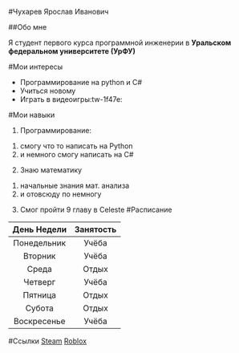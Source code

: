 #Чухарев Ярослав Иванович

##Обо мне

Я студент первого курса программной инженерии в **Уральском федеральном университете (УрФУ)**

#Мои интересы

- Программирование на python и C#
- Учиться новому
- Играть в видеоигры:tw-1f47e:

#Мои навыки

1.  Программирование:
 1) смогу что то написать на Python
 2) и немного смогу написать на C#
2.	Знаю математику
1) начальные знания мат. анализа
2) и отовсюду по немногу
3.	Смог пройти 9 главу в Celeste
#Расписание

| День Недели  | Занятость  |
| :------------: | :------------: |
| Понедельник | Учёба |
| Вторник | Учёба |
| Среда | Отдых |
| Четверг | Учёба |
| Пятница | Отдых |
| Субота | Отдых |
| Воскресенье | Учёба |
#Ссылки
[Steam](https://steamcommunity.com/id/hypersecret/)
[Roblox](https://www.roblox.com/users/599363242/profile)

